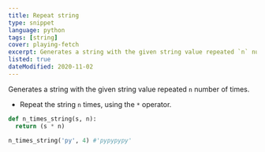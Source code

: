 ```yaml
---
title: Repeat string
type: snippet
language: python
tags: [string]
cover: playing-fetch
excerpt: Generates a string with the given string value repeated `n` number of times.
listed: true
dateModified: 2020-11-02
---
```


Generates a string with the given string value repeated `n` number of times.

- Repeat the string `n` times, using the `*` operator.

```py
def n_times_string(s, n):
  return (s * n)

n_times_string('py', 4) #'pypypypy'
```
